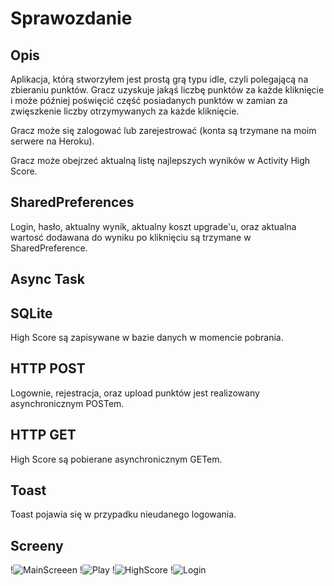# Sprawozdanie

## Opis

Aplikacja, którą stworzyłem jest prostą grą typu idle, czyli polegającą na zbieraniu punktów. Gracz uzyskuje jakąś liczbę punktów za każde kliknięcie i może później poświęcić część posiadanych punktów w zamian za zwięszkenie liczby otrzymywanych za każde kliknięcie.

Gracz może się zalogować lub zarejestrować (konta są trzymane na moim serwere na Heroku).

Gracz może obejrzeć aktualną listę najlepszych wyników w Activity High Score.

## SharedPreferences

Login, hasło, aktualny wynik, aktualny koszt upgrade'u, oraz aktualna wartosć dodawana do wyniku po kliknięciu są trzymane w SharedPreference.

## Async Task

## SQLite

High Score są zapisywane w bazie danych w momencie pobrania.

## HTTP POST

Logownie, rejestracja, oraz upload punktów jest realizowany asynchronicznym POSTem.

## HTTP GET

High Score są pobierane asynchronicznym GETem.

## Toast

Toast pojawia się w przypadku nieudanego logowania.

## Screeny

!![MainScreeen](Screeny/Main.png)
!![Play](Screeny/Play.png)
!![HighScore](Screeny/HighScore.png)
!![Login](Screeny/Login.png)